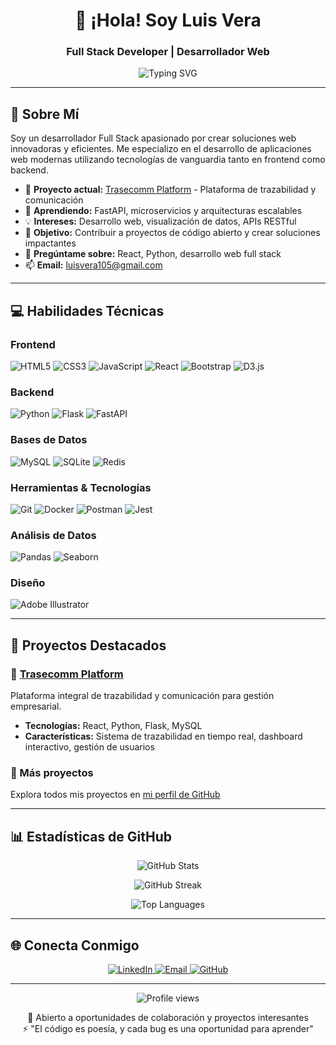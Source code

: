<h1 align="center">👋 ¡Hola! Soy Luis Vera</h1>
<h3 align="center">Full Stack Developer | Desarrollador Web</h3>

<p align="center">
  <img src="https://readme-typing-svg.herokuapp.com?font=Fira+Code&pause=1000&color=2E9EF7&center=true&vCenter=true&width=435&lines=Full+Stack+Developer;Apasionado+por+la+tecnolog%C3%ADa;Siempre+aprendiendo" alt="Typing SVG" />
</p>

---

## 🚀 Sobre Mí

Soy un desarrollador Full Stack apasionado por crear soluciones web innovadoras y eficientes. Me especializo en el desarrollo de aplicaciones web modernas utilizando tecnologías de vanguardia tanto en frontend como backend.

- 🔭 **Proyecto actual:** [Trasecomm Platform](https://github.com/Lvera87/Trasecomm_web) - Plataforma de trazabilidad y comunicación
- 🌱 **Aprendiendo:** FastAPI, microservicios y arquitecturas escalables
- 💡 **Intereses:** Desarrollo web, visualización de datos, APIs RESTful
- 🎯 **Objetivo:** Contribuir a proyectos de código abierto y crear soluciones impactantes
- 💬 **Pregúntame sobre:** React, Python, desarrollo web full stack
- 📫 **Email:** luisvera105@gmail.com

---

## 💻 Habilidades Técnicas

### Frontend
![HTML5](https://img.shields.io/badge/-HTML5-E34F26?style=flat-square&logo=html5&logoColor=white)
![CSS3](https://img.shields.io/badge/-CSS3-1572B6?style=flat-square&logo=css3&logoColor=white)
![JavaScript](https://img.shields.io/badge/-JavaScript-F7DF1E?style=flat-square&logo=javascript&logoColor=black)
![React](https://img.shields.io/badge/-React-61DAFB?style=flat-square&logo=react&logoColor=black)
![Bootstrap](https://img.shields.io/badge/-Bootstrap-7952B3?style=flat-square&logo=bootstrap&logoColor=white)
![D3.js](https://img.shields.io/badge/-D3.js-F9A03C?style=flat-square&logo=d3.js&logoColor=white)

### Backend
![Python](https://img.shields.io/badge/-Python-3776AB?style=flat-square&logo=python&logoColor=white)
![Flask](https://img.shields.io/badge/-Flask-000000?style=flat-square&logo=flask&logoColor=white)
![FastAPI](https://img.shields.io/badge/-FastAPI-009688?style=flat-square&logo=fastapi&logoColor=white)

### Bases de Datos
![MySQL](https://img.shields.io/badge/-MySQL-4479A1?style=flat-square&logo=mysql&logoColor=white)
![SQLite](https://img.shields.io/badge/-SQLite-003B57?style=flat-square&logo=sqlite&logoColor=white)
![Redis](https://img.shields.io/badge/-Redis-DC382D?style=flat-square&logo=redis&logoColor=white)

### Herramientas & Tecnologías
![Git](https://img.shields.io/badge/-Git-F05032?style=flat-square&logo=git&logoColor=white)
![Docker](https://img.shields.io/badge/-Docker-2496ED?style=flat-square&logo=docker&logoColor=white)
![Postman](https://img.shields.io/badge/-Postman-FF6C37?style=flat-square&logo=postman&logoColor=white)
![Jest](https://img.shields.io/badge/-Jest-C21325?style=flat-square&logo=jest&logoColor=white)

### Análisis de Datos
![Pandas](https://img.shields.io/badge/-Pandas-150458?style=flat-square&logo=pandas&logoColor=white)
![Seaborn](https://img.shields.io/badge/-Seaborn-3776AB?style=flat-square&logo=python&logoColor=white)

### Diseño
![Adobe Illustrator](https://img.shields.io/badge/-Illustrator-FF9A00?style=flat-square&logo=adobe-illustrator&logoColor=white)

---

## 🌟 Proyectos Destacados

### 🔹 [Trasecomm Platform](https://github.com/Lvera87/Trasecomm_web)
Plataforma integral de trazabilidad y comunicación para gestión empresarial.
- **Tecnologías:** React, Python, Flask, MySQL
- **Características:** Sistema de trazabilidad en tiempo real, dashboard interactivo, gestión de usuarios

### 🔹 Más proyectos
Explora todos mis proyectos en [mi perfil de GitHub](https://github.com/Lvera87?tab=repositories)

---

## 📊 Estadísticas de GitHub

<p align="center">
  <img src="https://github-readme-stats.vercel.app/api?username=Lvera87&show_icons=true&theme=tokyonight&hide_border=true" alt="GitHub Stats" />
</p>

<p align="center">
  <img src="https://github-readme-streak-stats.herokuapp.com/?user=Lvera87&theme=tokyonight&hide_border=true" alt="GitHub Streak" />
</p>

<p align="center">
  <img src="https://github-readme-stats.vercel.app/api/top-langs/?username=Lvera87&layout=compact&theme=tokyonight&hide_border=true" alt="Top Languages" />
</p>

---

## 🌐 Conecta Conmigo

<p align="center">
  <a href="https://linkedin.com/in/devluisvera" target="_blank">
    <img src="https://img.shields.io/badge/-LinkedIn-0077B5?style=for-the-badge&logo=linkedin&logoColor=white" alt="LinkedIn" />
  </a>
  <a href="mailto:luisvera105@gmail.com">
    <img src="https://img.shields.io/badge/-Email-D14836?style=for-the-badge&logo=gmail&logoColor=white" alt="Email" />
  </a>
  <a href="https://github.com/Lvera87" target="_blank">
    <img src="https://img.shields.io/badge/-GitHub-181717?style=for-the-badge&logo=github&logoColor=white" alt="GitHub" />
  </a>
</p>

---

<p align="center">
  <img src="https://komarev.com/ghpvc/?username=Lvera87&label=Visitas%20al%20perfil&color=0e75b6&style=flat" alt="Profile views" />
</p>

<p align="center">
  💼 Abierto a oportunidades de colaboración y proyectos interesantes<br>
  ⚡ "El código es poesía, y cada bug es una oportunidad para aprender"
</p>

